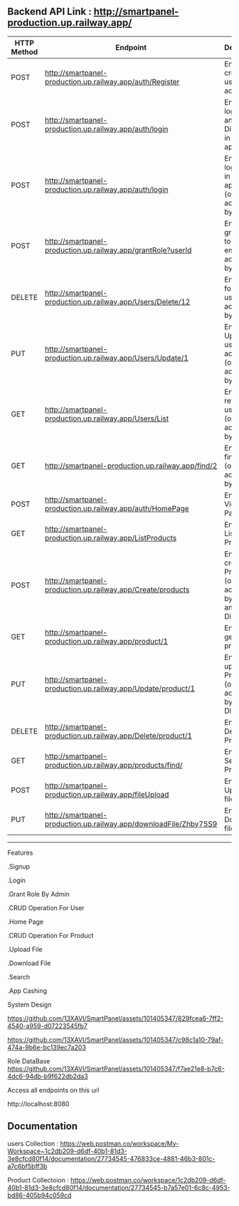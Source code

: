 Backend API Link : http://smartpanel-production.up.railway.app/
------------------------------------------------------------------------------------------------------------------------------------------------------------------
| HTTP Method | Endpoint                                                               | Description                                                             |
| ----------- | -----------------------------------------------------------------------| ------------------------------------------------------------------------|
| POST        | http://smartpanel-production.up.railway.app/auth/Register              | Endpoint to create new user and account                                 |
| POST        | http://smartpanel-production.up.railway.app/auth/login                 | Endpoint to login user and Disstributor in the application              |
| POST        | http://smartpanel-production.up.railway.app/auth/login                 | Endpoint to login admin in the application (only accessible by ADMIN)   |
| POST        | http://smartpanel-production.up.railway.app/grantRole?userId     		   | Endpoint to grant role to user's email  (only accessible by ADMIN)      |
| DELETE      | http://smartpanel-production.up.railway.app/Users/Delete/12            | Endpoint  for deltete user (only accessible by ADMIN)                   |
| PUT        | http://smartpanel-production.up.railway.app/Users/Update/1              | Endpoint to Update user   account (only accessible by ADMIN)            |
| GET        | http://smartpanel-production.up.railway.app/Users/List                  | Endpoint to retrieve user List  (only accessible by ADMIN)              |
| GET        | http://smartpanel-production.up.railway.app/find/2                      | Endpoint to find a user (only accessible by ADMIN)                      |
| POST       | http://smartpanel-production.up.railway.app/auth/HomePage               | Endpoint to View Home Page                                              |
| GET        | http://smartpanel-production.up.railway.app/ListProducts                | Endpoint to List all Product                                            |
| POST       | http://smartpanel-production.up.railway.app/Create/products             | Endpoint to create Product (only accessible by ADMIN and Distributor)   |
| GET        | http://smartpanel-production.up.railway.app/product/1                   | Endpoint to get one product                                             |
| PUT        | http://smartpanel-production.up.railway.app/Update/product/1            | Endpoint to update one Product (only accessible by Distributor)         |
| DELETE     | http://smartpanel-production.up.railway.app/Delete/product/1            | Endpoint to Delete one Product                                          |
| GET        | http://smartpanel-production.up.railway.app/products/find/              | Endpoint to Search for Product                                          |
| POST       | http://smartpanel-production.up.railway.app/fileUpload                  | Endpoint to Upload a file content                                       |
| PUT        | http://smartpanel-production.up.railway.app/downloadFile/Zhby75S9       | Endpoint to Download a file content                                     |
-------------------------------------------------------------------------------------------------------------------------------------------------------------------

Features

.Signup 

.Login

.Grant Role By Admin

.CRUD Operation For User

.Home Page

.CRUD Operation For Product

.Upload File

.Download File

.Search

.App Cashing

System Design

https://github.com/13XAVI/SmartPanel/assets/101405347/829fcea6-7ff2-4540-a959-d07223545fb7

https://github.com/13XAVI/SmartPanel/assets/101405347/c98c1a10-79af-474a-9b6e-bc139ec7a203

Role DataBase
https://github.com/13XAVI/SmartPanel/assets/101405347/f7ae21e8-b7c6-4dc6-94db-b9f622db2da3

Access all endpoints on this url

  http://localhost:8080
  
  Documentation
  -------------
  
  users Collection    : https://web.postman.co/workspace/My-Workspace~1c2db209-d6df-40b1-81d3-3e8cfcd80f14/documentation/27734545-476833ce-4881-46b3-801c-a7c6bf5bff3b                        
 
 Product Collectoion : https://web.postman.co/workspace/1c2db209-d6df-40b1-81d3-3e8cfcd80f14/documentation/27734545-b7a57e01-6c8c-4953-bd86-405b94c059cd
  



  
